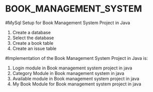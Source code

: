 # BOOK_MANAGEMENT_SYSTEM

#MySql Setup for Book Management System Project in Java
1. Create a database
2. Select the database
3. Create a book table
4. Create an issue table
   
#Implementation of the Book Management System Project in Java is:

1. Login module in Book management system project in java
2. Category Module in Book management system in java
3. Available module in Book management system project in java 
4. My Book Module for Book management system project in java
   

